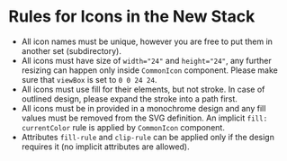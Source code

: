 # Rules for Icons in the New Stack

* All icon names must be unique, however you are free to put them in another set (subdirectory).
* All icons must have size of `width="24"` and `height="24"`, any further resizing can happen only inside `CommonIcon` component. Please make sure that `viewBox` is set to `0 0 24 24`.
* All icons must use fill for their elements, but not stroke. In case of outlined design, please expand the stroke into a path first.
* All icons must be in provided in a monochrome design and any fill values must be removed from the SVG definition. An implicit `fill: currentColor` rule is applied by `CommonIcon` component.
* Attributes `fill-rule` and `clip-rule` can be applied only if the design requires it (no implicit attributes are allowed).
